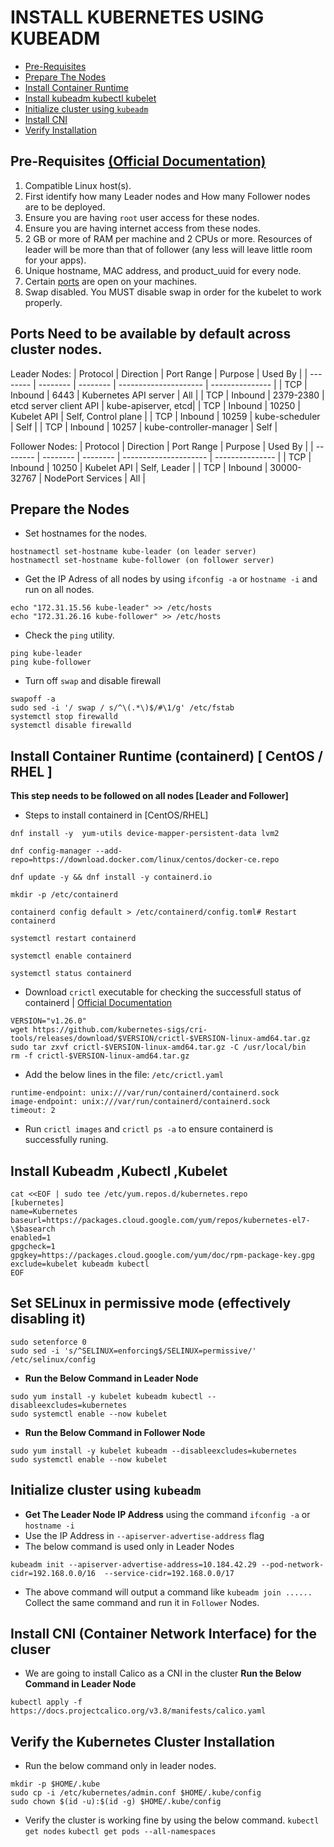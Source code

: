 # INSTALL  KUBERNETES  USING  KUBEADM

* [Pre-Requisites](#pre-requisites-official-documentation)
* [Prepare The Nodes](#prepare-the-nodes)
* [Install Container Runtime](#install-container-runtime-containerd--centos--rhel-)
* [Install kubeadm kubectl kubelet](#install-kubeadm-kubectl-kubelet)
* [Initialize cluster using `kubeadm`](#initialize-cluster-using-kubeadm)
* [Install CNI](#install-cni-container-network-interface-for-the-cluser)
* [Verify Installation](#verify-the-kubernetes-cluster-installation)



## Pre-Requisites [(Official Documentation)](https://kubernetes.io/docs/setup/production-environment/tools/kubeadm/install-kubeadm/)
1. Compatible Linux host(s).
2. First identify how many Leader nodes and How many Follower nodes are to be deployed.
3. Ensure you are having `root` user access for these nodes.
4. Ensure you are having internet access from these nodes.
5. 2 GB or more of RAM per machine and 2 CPUs or more. Resources of leader will be more than that of follower (any less will leave little room for your apps).
7. Unique hostname, MAC address, and product_uuid for every node.
8. Certain [ports](#ports-need-to-be-available-by-default) are open on your machines.
9. Swap disabled. You MUST disable swap in order for the kubelet to work properly.

## Ports Need to be available by default across cluster nodes.
Leader Nodes:
| Protocol    | Direction | Port Range  | Purpose                 | Used By             |
| --------    | --------  | --------    | ---------------------   | ---------------     |
| TCP         | Inbound   | 6443        | Kubernetes API server   | All                 |
| TCP         | Inbound   | 2379-2380   | etcd server client API  | kube-apiserver, etcd|
| TCP         | Inbound   | 10250       | Kubelet API             | Self, Control plane |
| TCP         | Inbound   | 10259       | kube-scheduler          | Self                |
| TCP         | Inbound   | 10257       | kube-controller-manager | Self                |

Follower Nodes:
| Protocol    | Direction | Port Range  | Purpose                 | Used By             |
| --------    | --------  | --------    | ---------------------   | ---------------     |
| TCP         | Inbound   | 10250       | Kubelet API             | Self, Leader        |
| TCP         | Inbound   | 30000-32767 | NodePort Services       | All                 |


## Prepare the Nodes
* Set hostnames for the nodes.
```
hostnamectl set-hostname kube-leader (on leader server)
hostnamectl set-hostname kube-follower (on follower server)
```

* Get the IP Adress of all nodes by using `ifconfig -a` or `hostname -i` and run on all nodes.
```
echo "172.31.15.56 kube-leader" >> /etc/hosts
echo "172.31.26.16 kube-follower" >> /etc/hosts	
```

* Check the `ping` utility.
```
ping kube-leader
ping kube-follower
```

* Turn off `swap` and disable firewall
```
swapoff -a
sudo sed -i '/ swap / s/^\(.*\)$/#\1/g' /etc/fstab
systemctl stop firewalld
systemctl disable firewalld
```

## Install Container Runtime (containerd) [ CentOS / RHEL ]
**This step needs to be followed on all nodes [Leader and Follower]**
* Steps to install containerd in [CentOS/RHEL]

```
dnf install -y  yum-utils device-mapper-persistent-data lvm2

dnf config-manager --add-repo=https://download.docker.com/linux/centos/docker-ce.repo

dnf update -y && dnf install -y containerd.io

mkdir -p /etc/containerd

containerd config default > /etc/containerd/config.toml# Restart containerd 

systemctl restart containerd

systemctl enable containerd

systemctl status containerd
```

* Download `crictl` executable for checking the successfull status of containerd | [Official Documentation](https://github.com/kubernetes-sigs/cri-tools/blob/master/docs/crictl.md)
```
VERSION="v1.26.0" 
wget https://github.com/kubernetes-sigs/cri-tools/releases/download/$VERSION/crictl-$VERSION-linux-amd64.tar.gz
sudo tar zxvf crictl-$VERSION-linux-amd64.tar.gz -C /usr/local/bin
rm -f crictl-$VERSION-linux-amd64.tar.gz
```

* Add the below lines in the file: `/etc/crictl.yaml`
```
runtime-endpoint: unix:///var/run/containerd/containerd.sock
image-endpoint: unix:///var/run/containerd/containerd.sock
timeout: 2
```
* Run `crictl images` and  `crictl ps -a` to ensure containerd is successfully runing.

## Install Kubeadm ,Kubectl ,Kubelet

```
cat <<EOF | sudo tee /etc/yum.repos.d/kubernetes.repo
[kubernetes]
name=Kubernetes
baseurl=https://packages.cloud.google.com/yum/repos/kubernetes-el7-\$basearch
enabled=1
gpgcheck=1
gpgkey=https://packages.cloud.google.com/yum/doc/rpm-package-key.gpg
exclude=kubelet kubeadm kubectl
EOF
```

## Set SELinux in permissive mode (effectively disabling it)
```
sudo setenforce 0
sudo sed -i 's/^SELINUX=enforcing$/SELINUX=permissive/' /etc/selinux/config
```
* **Run the Below Command in Leader Node**
```
sudo yum install -y kubelet kubeadm kubectl --disableexcludes=kubernetes
sudo systemctl enable --now kubelet
```
* **Run the Below Command in Follower Node**
```
sudo yum install -y kubelet kubeadm --disableexcludes=kubernetes
sudo systemctl enable --now kubelet
```

## Initialize cluster using `kubeadm`
* **Get The Leader Node IP Address** using the command `ifconfig -a` or `hostname -i`
* Use the IP Address in `--apiserver-advertise-address` flag
* The below command is used only in Leader Nodes
```
kubeadm init --apiserver-advertise-address=10.184.42.29 --pod-network-cidr=192.168.0.0/16  --service-cidr=192.168.0.0/17
```
* The above command will output a command like `kubeadm join ......` Collect the same command and run it in `Follower` Nodes.

## Install CNI (Container Network Interface) for the cluser 

* We are going to install Calico as a CNI in the cluster
**Run the Below Command in Leader Node**
```
kubectl apply -f https://docs.projectcalico.org/v3.8/manifests/calico.yaml
```

## Verify the Kubernetes Cluster Installation
* Run the below command only in leader nodes.
```
mkdir -p $HOME/.kube
sudo cp -i /etc/kubernetes/admin.conf $HOME/.kube/config
sudo chown $(id -u):$(id -g) $HOME/.kube/config
```
* Verify the cluster is working fine by using the below command.
`kubectl get nodes` `kubectl get pods --all-namespaces`